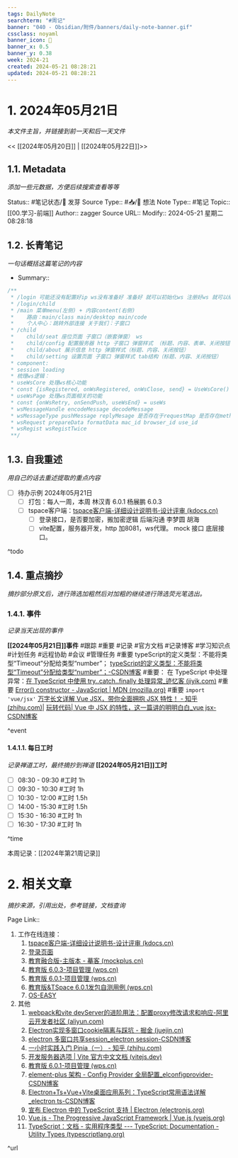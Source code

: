 ```yaml
---
tags: DailyNote
searchterm: "#周记"
banner: "040 - Obsidian/附件/banners/daily-note-banner.gif"
cssclass: noyaml
banner_icon: 💌
banner_x: 0.5
banner_y: 0.38
week: 2024-21
created: 2024-05-21 08:28:21
updated: 2024-05-21 08:28:21
---
```


# 1. 2024年05月21日

_本文件主旨，并链接到前一天和后一天文件_

<< [[2024年05月20日]] | [[2024年05月22日]]>>

## 1.1. Metadata

_添加一些元数据，方便后续搜索查看等等_

Status:: #笔记状态/🌱 发芽
Source Type:: #📥/💭 想法 
Note Type:: #笔记
Topic:: [[00.学习-前端]]
Author:: zagger
Source URL::
Modify:: 2024-05-21 星期二 08:28:18

## 1.2. 长青笔记

_一句话概括这篇笔记的内容_

- Summary::
```js
/**
 * /login 可能还没有配置好ip ws没有准备好 准备好 就可以初始化ws 注册好ws 就可以继续流程 拉取列表数据 或者 监听主动推送数据
 * /login/child
 * /main 菜单menu(左侧) + 内容content(右侧)
 *    路由：main/class main/desktop main/code
 *    个人中心：跳转外部连接 关于我们：子窗口
 * /child
 *    child/seat 座位页面 子窗口（嵌套弹窗） ws
 *    child/config 配置服务器 http 子窗口 弹窗样式 （标题、内容、表单、关闭按钮、配置先关按钮）
 *    child/about 展示信息 http 弹窗样式（标题、内容、关闭按钮）
 *    child/setting 设置页面 子窗口 弹窗样式 tab结构（标题、内容、关闭按钮）
 * component:
 * session loading
 * 梳理ws逻辑：
 * useWsCore 处理ws核心功能
 * const {isRegistered, onWsRegistered, onWsClose, send} = UseWsCore()
 * useWsPage 处理ws页面相关的功能
 * const {onWsRetry, onSendPush, useWsEnd} = useWs
 * wsMessageHandle encodeMessage decodeMessage
 * wsMessageType pushMessage replyMesage 是否存在于requestMap 是否存在method
 * wsRequest prepareData formatData mac_id browser_id use_id
 * wsRegist wsRegistTwice
 **/
```

## 1.3. 自我重述

_用自己的话去重述提取的重点内容_

- [ ] 待办示例 2024年05月21日
	- [ ] 打包：每人一周，本周 林汉青 6.0.1 杨展鹏 6.0.3
	- [ ] tspace客户端：[tspace客户端-详细设计说明书-设计评审 (kdocs.cn)](https://www.kdocs.cn/l/cslWXLielPaD)
		- [ ] 登录接口，是否要加密，搬加密逻辑 后端沟通 李梦圆 胡海 
		- [ ] vite配置，服务器开发，http 加8081，ws代理。 mock 接口 底层接口。

^todo

## 1.4. 重点摘抄

_摘抄部分原文后，进行筛选加粗然后对加粗的继续进行筛选荧光笔选出。_

### 1.4.1. 事件

_记录当天出现的事件_

**[[2024年05月21日]]事件** 
#跟踪 #重要 #记录 #官方文档 #记录博客 #学习知识点 #计划任务 #远程协助 #会议 #管理任务
#重要 typeScript的定义类型：不能将类型“Timeout”分配给类型“number”； [typeScript的定义类型：不能将类型“Timeout”分配给类型“number”；-CSDN博客](https://blog.csdn.net/weixin_42369598/article/details/125000346)
#重要： 在 TypeScript 中处理异常：[在 TypeScript 中使用 try..catch..finally 处理异常_迹忆客 (jiyik.com)](https://www.jiyik.com/tm/xwzj/prolan_3889.html)
#重要 [Error() constructor - JavaScript | MDN (mozilla.org)](https://developer.mozilla.org/en-US/docs/Web/JavaScript/Reference/Global_Objects/Error/Error)
#重要 `import 'vue/jsx'` [万字长文详解 Vue JSX，带你全面拥抱 JSX 特性！ - 知乎 (zhihu.com)](https://zhuanlan.zhihu.com/p/678556220)| [玩转代码| Vue 中 JSX 的特性，这一篇讲的明明白白_vue jsx-CSDN博客](https://blog.csdn.net/qq_22903531/article/details/133878893)

^event

#### 1.4.1.1. 每日工时

_记录禅道工时，最终摘抄到禅道_
**[[2024年05月21日]]工时**
- [ ] 08:30 - 09:30 #工时  1h
- [ ] 09:30 - 10:30 #工时  1h
- [ ] 10:30 - 12:00 #工时  1.5h
- [ ] 14:00 - 15:30 #工时  1.5h
- [ ] 15:30 - 16:30 #工时  1h
- [ ] 16:30 - 17:30 #工时  1h

^time

本周记录：[[2024年第21周记录]]

# 2. 相关文章

_摘抄来源，引用出处，参考链接，文档查询_

Page Link::
1. 工作在线连接：
	1. [tspace客户端-详细设计说明书-设计评审 (kdocs.cn)](https://www.kdocs.cn/l/cslWXLielPaD)
	2. [登录页面](http://172.16.203.30:8005/%E6%95%99%E8%82%B2%E6%A1%8C%E9%9D%A2%E4%BA%91%E7%B3%BB%E5%88%976.0.3/TSpace%E5%AE%A2%E6%88%B7%E7%AB%AF/#id=3b5xga&p=%E7%99%BB%E5%BD%95%E9%A1%B5%E9%9D%A2&g=1)
	3. [教育融合版-主版本 - 摹客 (mockplus.cn)](https://app.mockplus.cn/app/share-2cead021a85116ecf8d022464e3226b7share-bwzAZ8jsj/develop/design/ddHWD4PDu)
	4. [教育版 6.0.3-项目管理 (wps.cn)](https://pm.wps.cn/?vcl_cli=st&group_id=1769798260#/project/1712625117321129?viewId=1712625117339780)
	5. [教育版 6.0.1-项目管理 (wps.cn)](https://pm.wps.cn/?vcl_cli=st&group_id=1769798260#/project/1703149225356821)
	6. [教育版&TSpace 6.0.1发包自测用例 (wps.cn)](https://docs.wps.cn/l/cuGrpa3I7nW9)
	7. [OS-EASY](https://172.16.201.62/#/login?next=%2Fterminal%2Fclient)
2. 其他
	1. [webpack和vite devServer的进阶用法：配置proxy修改请求和响应-阿里云开发者社区 (aliyun.com)](https://developer.aliyun.com/article/1079915)
	2. [Electron实现多窗口cookie隔离与踩坑 - 掘金 (juejin.cn)](https://juejin.cn/post/6943481736110030855)
	3. [electron 多窗口共享session_electron session-CSDN博客](https://blog.csdn.net/leiweip/article/details/119764343)
	4. [一小时实践入门 Pinia（一） - 知乎 (zhihu.com)](https://zhuanlan.zhihu.com/p/648076128)
	5. [开发服务器选项 | Vite 官方中文文档 (vitejs.dev)](https://cn.vitejs.dev/config/server-options#server-proxy)
	6. [教育版 6.0.1-项目管理 (wps.cn)](https://pm.wps.cn/?vcl_cli=st&group_id=1769798260#/project/1703149225356821)
	7. [element-plus 架构 - Config Provider 全局配置_elconfigprovider-CSDN博客](https://blog.csdn.net/qq_40147756/article/details/131652796)
	8. [Electron+Ts+Vue+Vite桌面应用系列：TypeScript常用语法详解_electron ts-CSDN博客](https://blog.csdn.net/weixin_43151418/article/details/134707321)
	9. [宣布 Electron 中的 TypeScript 支持 | Electron (electronjs.org)](https://www.electronjs.org/zh/blog/typescript/)
	10. [Vue.js - The Progressive JavaScript Framework | Vue.js (vuejs.org)](https://vuejs.org/)
	11. [TypeScript：文档 - 实用程序类型 --- TypeScript: Documentation - Utility Types (typescriptlang.org)](https://www.typescriptlang.org/docs/handbook/utility-types.html#awaitedtype)

^url
